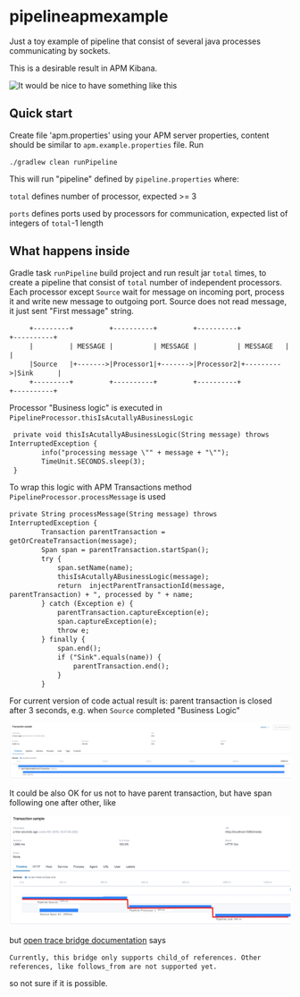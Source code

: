 # pipelineapmexample
Just a toy example of pipeline that consist of several java processes communicating by sockets.
 
This is a desirable result in APM Kibana.

![It would be nice to have something like this](apm-example.png?raw=true "APM Kibana")


## Quick start
Create file 'apm.properties' using your APM server properties, content should be similar to `apm.example.properties` file.
Run
```
./gradlew clean runPipeline
```
This will run "pipeline" defined by `pipeline.properties` where:

`total` defines number of processor, expected >= 3

`ports` defines ports used by processors for communication, expected list of integers of `total`-1 length

## What happens inside
Gradle task `runPipeline` build project and run result jar `total` times, to create a pipeline that consist of `total` 
number of independent processors.
Each processor except `Source` wait for message on incoming port, process it and write new message to outgoing port.
Source does not read message, it just sent "First message" string.

```
     +---------+         +----------+         +----------+           +----------+
     |         | MESSAGE |          | MESSAGE |          | MESSAGE   |          |
     |Source   |+------->|Processor1|+------->|Processor2|+--------->|Sink      |
     +---------+         +----------+         +----------+           +----------+
```

Processor "Business logic" is executed in `PipelineProcessor.thisIsAcutallyABusinessLogic`

```
 private void thisIsAcutallyABusinessLogic(String message) throws InterruptedException {
        info("processing message \"" + message + "\"");
        TimeUnit.SECONDS.sleep(3);
 }
```
To wrap this logic with APM Transactions method  `PipelineProcessor.processMessage` is used

```
private String processMessage(String message) throws InterruptedException {
        Transaction parentTransaction = getOrCreateTransaction(message);
        Span span = parentTransaction.startSpan();
        try {
            span.setName(name);
            thisIsAcutallyABusinessLogic(message);
            return  injectParentTransactionId(message, parentTransaction) + ", processed by " + name;
        } catch (Exception e) {
            parentTransaction.captureException(e);
            span.captureException(e);
            throw e;
        } finally {
            span.end();
            if ("Sink".equals(name)) {
                parentTransaction.end();
            }
        }
``` 

For current version of code actual result is: parent transaction is closed after 3 seconds, e.g. when `Source` completed
"Business Logic"


![But we actually have this](actual_result.png?raw=true "APM Kibana")

It could be also OK for us not to have parent transaction, but have span following one after other, like

![It would be nice to have something like this](apm-example2.png?raw=true "APM Kibana")


but [open trace bridge documentation](https://www.elastic.co/guide/en/apm/agent/java/current/opentracing-bridge.html) says
```
Currently, this bridge only supports child_of references. Other references, like follows_from are not supported yet.
``` 
so not sure if it is possible.